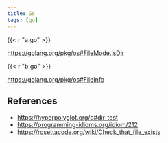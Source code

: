 ```yaml
---
title: Go
tags: [go]
---
```


{{< r "a.go" >}}

<https://golang.org/pkg/os#FileMode.IsDir>

{{< r "b.go" >}}

<https://golang.org/pkg/os#FileInfo>

## References

- <https://hyperpolyglot.org/c#dir-test>
- <https://programming-idioms.org/idiom/212>
- <https://rosettacode.org/wiki/Check_that_file_exists>
